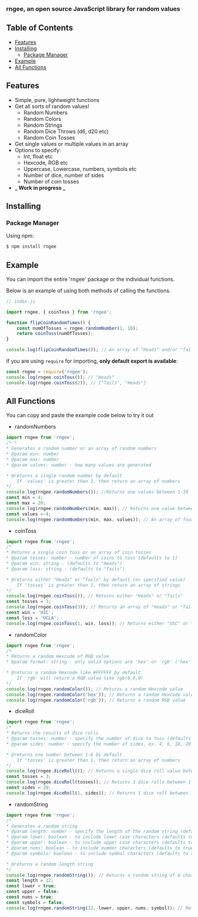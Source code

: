 ### rngee, an open source JavaScript library for random values

## Table of Contents

-   [Features](#features)
-   [Installing](#installing)
    -   [Package Manager](#package-manager)
-   [Example](#example)
-   [All Functions](#all-functions)

## Features

-   Simple, pure, lightweight functions
-   Get all sorts of random values!
    -   Random Numbers
    -   Random Colors
    -   Random Strings
    -   Random Dice Throws (d6, d20 etc)
    -   Random Coin Tosses
-   Get single values or multiple values in an array
-   Options to specify:
    -   Int, float etc
    -   Hexcode, RGB etc
    -   Uppercase, Lowercase, numbers, symbols etc
    -   Number of dice, number of sides
    -   Number of coin tosses
-   **_ Work in progress _**

## Installing

### Package Manager

Using npm:

```bash
$ npm install rngee
```

## Example

You can import the entire 'rngee' package or the individual functions.

Below is an example of using both methods of calling the functions.

```js
// index.js

import rngee, { coinToss } from 'rngee';

function flipCoinRandomTimes() {
    const numOfTosses = rngee.randomNumber(1, 10);
    return coinToss(numOfTosses);
}

console.log(flipCoinRandomTimes()); // An array of "Heads" and/or "Tails"
```

If you are using `require` for importing, **only default export is available**:

```js
const rngee = require('rngee');
console.log(rngee.coinToss()); // "Heads"
console.log(rngee.coinToss(2)); // ["Tails", "Heads"]
```

## All Functions

You can copy and paste the example code below to try it out

-   randomNumbers

```js
import rngee from 'rngee';
/* *
* Generates a random number or an array of random numbers
* @param min: number
* @param max: number
* @param values: number - how many values are generated

* @returns a single random number by default
    If 'values' is greater than 1, then return an array of numbers
*/
console.log(rngee.randomNumbers()); //Returns one values between 1-10
const min = 4;
const max = 20;
console.log(rngee.randomNumbers(min, max)); // Returns one value between 4-20
const values = 4;
console.log(rngee.randomNumbers(min, max, values)); // An array of four values between 4 and 20
```

-   coinToss

```js
import rngee from 'rngee';
/*
* Returns a single coin toss or an array of coin tosses
* @param tosses: number - number of coins to toss (defaults to 1)
* @param win: string - (defaults to "Heads")
* @param loss: string - (defaults to "Tails")

* @returns either "Heads" or "Tails" by default (or specified value)
    If 'tosses' is greater than 1, then return an array of strings
*/
console.log(rngee.coinToss()); // Returns either "Heads" or "Tails"
const tosses = 3;
console.log(rngee.coinToss(3)); // Returns an array of "Heads" or "Tails"
const win = 'USC';
const loss = 'UCLA';
console.log(rngee.coinToss(1, win, loss)); // Returns either "USC" or "UCLA"
```

-   randomColor

```js
import rngee from 'rngee';
/*
* Returns a random Hexcode of RGB value
* @param format: string - only valid options are 'hex' or 'rgb' ('hex' is the default format)

* @returns a random Hexcode like #FFFFFF by default
    If 'rgb' will return a RGB value like rgb(0,0,0)
*/
console.log(rngee.randomColor()); // Returns a random Hexcode value
console.log(rngee.randomColor('hex')); // Returns a random Hexcode value
console.log(rngee.randomColor('rgb')); // Returns a random RGB value
```

-   diceRoll

```js
import rngee from 'rngee';
/*
* Returns the results of dice rolls
* @param tosses: number - specify the number of dice to toss (defaults to 1)
* @param sides: number - specify the number of sides, ex. 4, 6, 10, 20 (defaults to 6)

* @returns one number between 1-6 by default
    If 'tosses' is greater than 1, then return an array of numbers
*/
console.log(rngee.diceRoll()); // Returns a single dice roll value between 1-6
const tosses = 3;
console.log(rngee.diceRoll(tosses)); // Returns 3 dice rolls between 1-6 in an array
const sides = 20;
console.log(rngee.diceRoll(1, sides)); // Returns 1 dice roll between 1-20 (d20)
```

-   randomString

```js
import rngee from 'rngee';
/*
* Generates a random string
* @param length: number - specify the length of the random string (defaults to 8)
* @param lower: boolean - to include lower case characters (defaults to true)
* @param upper: boolean - to include upper case characters (defaults to true)
* @param nums: boolean - to include number characters (defaults to true)
* @param symbols: boolean - to include symbol characters (defaults to true)

* @returns a random length string
*/
console.log(rngee.randomString()); // Returns a random string of 8 characters
const length = 12;
const lower = true;
const upper = false;
const nums = true;
const symbols = false;
console.log(rngee.randomString(12, lower, upper, nums, symbol)); // Returns a string of 12 characters, only lowercase letters and numbers
```
